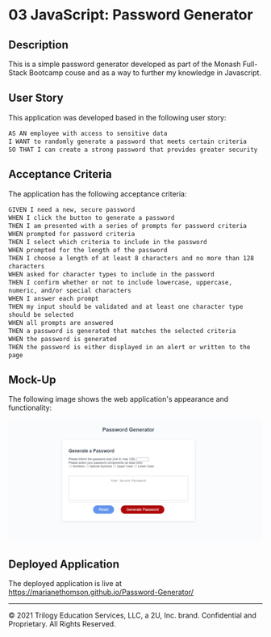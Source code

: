 # 03 JavaScript: Password Generator

## Description

This is a simple password generator developed as part of the Monash Full-Stack Bootcamp couse and as a way to further my knowledge in Javascript.

## User Story

This application was developed based in the following user story:

```
AS AN employee with access to sensitive data
I WANT to randomly generate a password that meets certain criteria
SO THAT I can create a strong password that provides greater security
```

## Acceptance Criteria

The application has the following acceptance criteria:

```
GIVEN I need a new, secure password
WHEN I click the button to generate a password
THEN I am presented with a series of prompts for password criteria
WHEN prompted for password criteria
THEN I select which criteria to include in the password
WHEN prompted for the length of the password
THEN I choose a length of at least 8 characters and no more than 128 characters
WHEN asked for character types to include in the password
THEN I confirm whether or not to include lowercase, uppercase, numeric, and/or special characters
WHEN I answer each prompt
THEN my input should be validated and at least one character type should be selected
WHEN all prompts are answered
THEN a password is generated that matches the selected criteria
WHEN the password is generated
THEN the password is either displayed in an alert or written to the page
```

## Mock-Up

The following image shows the web application's appearance and functionality:

![The Password Generator application displays a red button to "Generate Password. Please clear the form using the blue button for every test case".](./Assets/03-javascript-homework-demo.png)

## Deployed Application

The deployed application is live at <https://marianethomson.github.io/Password-Generator/>

---

© 2021 Trilogy Education Services, LLC, a 2U, Inc. brand. Confidential and Proprietary. All Rights Reserved.
